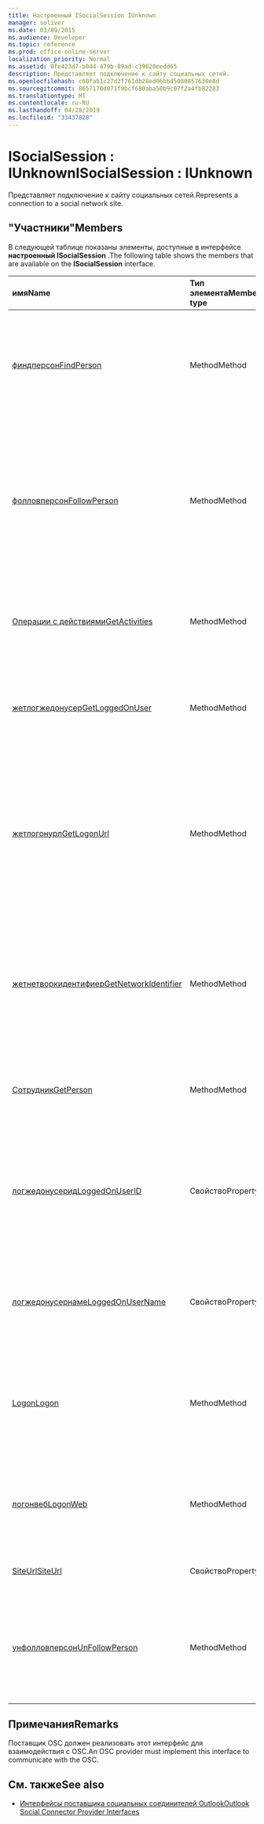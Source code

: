 ```yaml
---
title: Настроенный ISocialSession IUnknown
manager: soliver
ms.date: 03/09/2015
ms.audience: Developer
ms.topic: reference
ms.prod: office-online-server
localization_priority: Normal
ms.assetid: 0fe423d7-b044-479b-89ad-c39620eedd65
description: Представляет подключение к сайту социальных сетей.
ms.openlocfilehash: c60fab1c27d2f761db28ed06bb45080857630e8d
ms.sourcegitcommit: 8657170d071f9bcf680aba50b9c07f2a4fb82283
ms.translationtype: MT
ms.contentlocale: ru-RU
ms.lasthandoff: 04/28/2019
ms.locfileid: "33437828"
---
```

# <a name="isocialsession--iunknown"></a><span data-ttu-id="720a0-103">ISocialSession : IUnknown</span><span class="sxs-lookup"><span data-stu-id="720a0-103">ISocialSession : IUnknown</span></span>

<span data-ttu-id="720a0-104">Представляет подключение к сайту социальных сетей.</span><span class="sxs-lookup"><span data-stu-id="720a0-104">Represents a connection to a social network site.</span></span>
  
## <a name="members"></a><span data-ttu-id="720a0-105">"Участники"</span><span class="sxs-lookup"><span data-stu-id="720a0-105">Members</span></span>

<span data-ttu-id="720a0-106">В следующей таблице показаны элементы, доступные в интерфейсе **настроенный ISocialSession** .</span><span class="sxs-lookup"><span data-stu-id="720a0-106">The following table shows the members that are available on the **ISocialSession** interface.</span></span> 
  
|<span data-ttu-id="720a0-107">**имя**</span><span class="sxs-lookup"><span data-stu-id="720a0-107">**Name**</span></span>|<span data-ttu-id="720a0-108">**Тип элемента**</span><span class="sxs-lookup"><span data-stu-id="720a0-108">**Member type**</span></span>|<span data-ttu-id="720a0-109">**Описание**</span><span class="sxs-lookup"><span data-stu-id="720a0-109">**Description**</span></span>|
|:-----|:-----|:-----|
|[<span data-ttu-id="720a0-110">финдперсон</span><span class="sxs-lookup"><span data-stu-id="720a0-110">FindPerson</span></span>](isocialsession-findperson.md) <br/> |<span data-ttu-id="720a0-111">Method</span><span class="sxs-lookup"><span data-stu-id="720a0-111">Method</span></span>  <br/> |<span data-ttu-id="720a0-112">Получает строку, представляющую одного или нескольких лиц, которые совпадают с параметром _UserID_ .</span><span class="sxs-lookup"><span data-stu-id="720a0-112">Gets a string that represents one or more persons who match the  _userID_ parameter.</span></span>  <br/> |
|[<span data-ttu-id="720a0-113">фолловперсон</span><span class="sxs-lookup"><span data-stu-id="720a0-113">FollowPerson</span></span>](isocialsession-followperson.md) <br/> |<span data-ttu-id="720a0-114">Method</span><span class="sxs-lookup"><span data-stu-id="720a0-114">Method</span></span>  <br/> |<span data-ttu-id="720a0-115">Добавляет пользователя, указанного параметром _EmailAddress_ , в качестве друга для пользователя, выполнившего вход в социальной сети.</span><span class="sxs-lookup"><span data-stu-id="720a0-115">Adds the person identified by the  _emailAddress_ parameter as a friend for the logged-on user on the social network.</span></span>  <br/> |
|[<span data-ttu-id="720a0-116">Операции с действиями</span><span class="sxs-lookup"><span data-stu-id="720a0-116">GetActivities</span></span>](isocialsession-getactivities.md) <br/> |<span data-ttu-id="720a0-117">Method</span><span class="sxs-lookup"><span data-stu-id="720a0-117">Method</span></span>  <br/> |<span data-ttu-id="720a0-118">Этот метод является устаревшим в Outlook Social Connector (OSC) 1,1.</span><span class="sxs-lookup"><span data-stu-id="720a0-118">This method has been deprecated in Outlook Social Connector (OSC) 1.1.</span></span>  <br/> |
|[<span data-ttu-id="720a0-119">жетлогжедонусер</span><span class="sxs-lookup"><span data-stu-id="720a0-119">GetLoggedOnUser</span></span>](isocialsession-getloggedonuser.md) <br/> |<span data-ttu-id="720a0-120">Method</span><span class="sxs-lookup"><span data-stu-id="720a0-120">Method</span></span>  <br/> |<span data-ttu-id="720a0-121">Получает интерфейс [исоЦиалпрофиле](isocialprofileisocialperson.md) , представляющий пользователя, выполнившего вход в систему.</span><span class="sxs-lookup"><span data-stu-id="720a0-121">Gets an [ISocialProfile](isocialprofileisocialperson.md) interface that represents the logged-on user.</span></span>  <br/> |
|[<span data-ttu-id="720a0-122">жетлогонурл</span><span class="sxs-lookup"><span data-stu-id="720a0-122">GetLogonUrl</span></span>](isocialsession-getlogonurl.md) <br/> |<span data-ttu-id="720a0-123">Method</span><span class="sxs-lookup"><span data-stu-id="720a0-123">Method</span></span>  <br/> |<span data-ttu-id="720a0-124">Получает строку, представляющую URL-адрес, используемый для представления формы на основе браузера пользователю во время веб-проверки подлинности.</span><span class="sxs-lookup"><span data-stu-id="720a0-124">Gets a string that represents a URL that is used for presenting a browser-based form to the user during web authentication.</span></span>  <br/> |
|[<span data-ttu-id="720a0-125">жетнетворкидентифиер</span><span class="sxs-lookup"><span data-stu-id="720a0-125">GetNetworkIdentifier</span></span>](isocialsession-getnetworkidentifier.md) <br/> |<span data-ttu-id="720a0-126">Method</span><span class="sxs-lookup"><span data-stu-id="720a0-126">Method</span></span>  <br/> |<span data-ttu-id="720a0-127">Получает строку, представляющую уникальный идентификатор социальной сети для данного подключения к социальной сети.</span><span class="sxs-lookup"><span data-stu-id="720a0-127">Gets a string that represents a unique social network identifier for a given social network connection.</span></span>  <br/> |
|[<span data-ttu-id="720a0-128">Сотрудник</span><span class="sxs-lookup"><span data-stu-id="720a0-128">GetPerson</span></span>](isocialsession-getperson.md) <br/> |<span data-ttu-id="720a0-129">Method</span><span class="sxs-lookup"><span data-stu-id="720a0-129">Method</span></span>  <br/> |<span data-ttu-id="720a0-130">Получает интерфейс [исоЦиалперсон](isocialpersoniunknown.md) , основанный на параметре _UserID_ .</span><span class="sxs-lookup"><span data-stu-id="720a0-130">Gets an [ISocialPerson](isocialpersoniunknown.md) interface based on the  _userID_ parameter.</span></span>  <br/> |
|[<span data-ttu-id="720a0-131">логжедонусерид</span><span class="sxs-lookup"><span data-stu-id="720a0-131">LoggedOnUserID</span></span>](isocialsession-loggedonuserid.md) <br/> |<span data-ttu-id="720a0-132">Свойство</span><span class="sxs-lookup"><span data-stu-id="720a0-132">Property</span></span>  <br/> |<span data-ttu-id="720a0-133">Возвращает строку, представляющую идентификатор пользователя социальной сети пользователя, выполнившего вход в систему.</span><span class="sxs-lookup"><span data-stu-id="720a0-133">Returns a string that represents the social network user ID of the user who is currently logged on.</span></span>  <br/> |
|[<span data-ttu-id="720a0-134">логжедонусернаме</span><span class="sxs-lookup"><span data-stu-id="720a0-134">LoggedOnUserName</span></span>](isocialsession-loggedonusername.md) <br/> |<span data-ttu-id="720a0-135">Свойство</span><span class="sxs-lookup"><span data-stu-id="720a0-135">Property</span></span>  <br/> |<span data-ttu-id="720a0-136">Возвращает строку, представляющую имя пользователя, используемое при входе в систему.</span><span class="sxs-lookup"><span data-stu-id="720a0-136">Returns a string that represents the user name that is used when logging on.</span></span>  <br/> |
|[<span data-ttu-id="720a0-137">Logon</span><span class="sxs-lookup"><span data-stu-id="720a0-137">Logon</span></span>](isocialsession-logon.md) <br/> |<span data-ttu-id="720a0-138">Method</span><span class="sxs-lookup"><span data-stu-id="720a0-138">Method</span></span>  <br/> |<span data-ttu-id="720a0-139">Выполняет вход на сайт социальных сетей с использованием указанных имени пользователя и пароля.</span><span class="sxs-lookup"><span data-stu-id="720a0-139">Logs on to the social network site by using the specified user name and password.</span></span>  <br/> |
|[<span data-ttu-id="720a0-140">логонвеб</span><span class="sxs-lookup"><span data-stu-id="720a0-140">LogonWeb</span></span>](isocialsession-logonweb.md) <br/> |<span data-ttu-id="720a0-141">Method</span><span class="sxs-lookup"><span data-stu-id="720a0-141">Method</span></span>  <br/> |<span data-ttu-id="720a0-142">Выполняет вход на сайт социальных сетей с помощью проверки подлинности на основе форм.</span><span class="sxs-lookup"><span data-stu-id="720a0-142">Logs on to the social network site by using forms-based authentication.</span></span>  <br/> |
|[<span data-ttu-id="720a0-143">SiteUrl</span><span class="sxs-lookup"><span data-stu-id="720a0-143">SiteUrl</span></span>](isocialsession-siteurl.md) <br/> |<span data-ttu-id="720a0-144">Свойство</span><span class="sxs-lookup"><span data-stu-id="720a0-144">Property</span></span>  <br/> |<span data-ttu-id="720a0-145">Задает URL-адрес сайта социальных сетей.</span><span class="sxs-lookup"><span data-stu-id="720a0-145">Sets the social network site URL.</span></span>  <br/> |
|[<span data-ttu-id="720a0-146">унфолловперсон</span><span class="sxs-lookup"><span data-stu-id="720a0-146">UnFollowPerson</span></span>](isocialsession-unfollowperson.md) <br/> |<span data-ttu-id="720a0-147">Method</span><span class="sxs-lookup"><span data-stu-id="720a0-147">Method</span></span>  <br/> |<span data-ttu-id="720a0-148">Удаляет пользователя, определенного параметром _UserID_ , в качестве друга в социальной сети.</span><span class="sxs-lookup"><span data-stu-id="720a0-148">Removes the person identified by the  _userID_ parameter as a friend on the social network.</span></span>  <br/> |
   
## <a name="remarks"></a><span data-ttu-id="720a0-149">Примечания</span><span class="sxs-lookup"><span data-stu-id="720a0-149">Remarks</span></span>

<span data-ttu-id="720a0-150">Поставщик OSC должен реализовать этот интерфейс для взаимодействия с OSC.</span><span class="sxs-lookup"><span data-stu-id="720a0-150">An OSC provider must implement this interface to communicate with the OSC.</span></span>
  
## <a name="see-also"></a><span data-ttu-id="720a0-151">См. также</span><span class="sxs-lookup"><span data-stu-id="720a0-151">See also</span></span>

- [<span data-ttu-id="720a0-152">Интерфейсы поставщика социальных соединителей Outlook</span><span class="sxs-lookup"><span data-stu-id="720a0-152">Outlook Social Connector Provider Interfaces</span></span>](outlook-social-connector-provider-interfaces.md)

